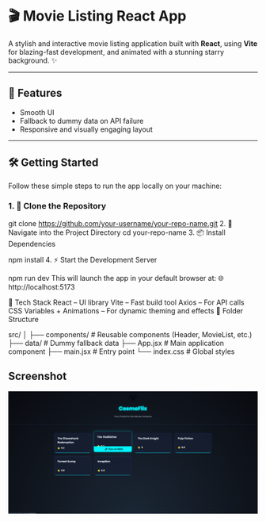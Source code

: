 # 🎬 Movie Listing React App

A stylish and interactive movie listing application built with **React**, using **Vite** for blazing-fast development, and animated with a stunning starry background. ✨

---

## 🚀 Features

- Smooth UI
- Fallback to dummy data on API failure
- Responsive and visually engaging layout

---

## 🛠️ Getting Started

Follow these simple steps to run the app locally on your machine:

### 1. 🧱 Clone the Repository

git clone https://github.com/your-username/your-repo-name.git 2. 📁 Navigate into the Project Directory
cd your-repo-name 3. 📦 Install Dependencies

npm install 4. ⚡ Start the Development Server

npm run dev
This will launch the app in your default browser at:
🌐 http://localhost:5173

🧪 Tech Stack
React – UI library
Vite – Fast build tool
Axios – For API calls
CSS Variables + Animations – For dynamic theming and effects
📂 Folder Structure

src/
│
├── components/ # Reusable components (Header, MovieList, etc.)
├── data/ # Dummy fallback data
├── App.jsx # Main application component
├── main.jsx # Entry point
└── index.css # Global styles

## Screenshot

<img src="screenshots\img.png" alt ="cosmoflix demo">
